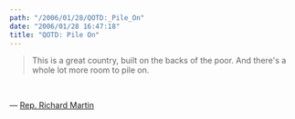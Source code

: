 ```yaml
---
path: "/2006/01/28/QOTD:_Pile_On" 
date: "2006/01/28 16:47:18" 
title: "QOTD: Pile On" 
---
```

<blockquote><p>This is a great country, built on the backs of the poor. And there's a whole lot more room to pile on.</p></blockquote><br><p>&#8212; <a href="http://web.mac.com/dogpictures/iWeb/Ask%20a%20Republican/Video%20from%20Seattle%2005/Video%20from%20Seattle%2005.html">Rep. Richard Martin</a></p>